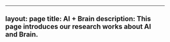 
---
layout: page
title: AI + Brain
description: This page introduces our research works about AI and Brain.
---

